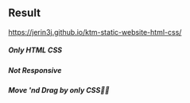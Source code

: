 ## Result
 https://jerin3j.github.io/ktm-static-website-html-css/

##### Only HTML CSS
##### Not Responsive
##### Move 'nd Drag by only CSS🥲🥲
